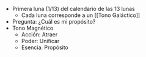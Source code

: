 - Primera luna (1/13) del calendario de las 13 lunas
	- Cada luna corresponde a un [[Tono Galáctico]]
- Pregunta: ¿Cuál es mi propósito?
- Tono Magnético
	- Acción: Atraer
	- Poder: Unificar
	- Esencia: Propósito